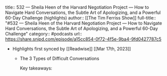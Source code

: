 title:: 532 —  Sheila Heen of the Harvard Negotiation Project — How to Navigate Hard Conversations, the Subtle Art of Apologizing, and a Powerful 60-Day Challenge (highlights)
author:: [[The Tim Ferriss Show]]
full-title:: "\#532 —  Sheila Heen of the Harvard Negotiation Project — How to Navigate Hard Conversations, the Subtle Art of Apologizing, and a Powerful 60-Day Challenge"
category:: #podcasts
url:: https://share.snipd.com/episode/a15cc854-0f72-4f5e-9ba4-9fd0427787c5

- Highlights first synced by [[Readwise]] [[Mar 17th, 2023]]
	- The 3 Types of Difficult Conversations
	  
	  Key takeaways: